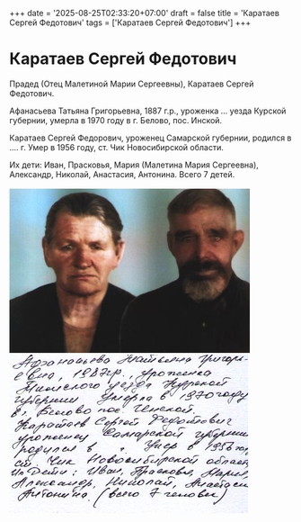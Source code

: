 +++
date = '2025-08-25T02:33:20+07:00'
draft = false
title = 'Каратаев Сергей Федотович'
tags = ['Каратаев Сергей Федотович']
+++
# Каратаев Сергей Федотович
Прадед (Отец Малетиной Марии Сергеевны), Каратаев Сергей Федотович.

Афанасьева Татьяна Григорьевна, 1887 г.р., уроженка ... уезда Курской губернии, умерла в 1970 году в г. Белово, пос. Инской. 

Каратаев Сергей Федорович, уроженец Самарской губернии, родился в .... г. Умер в 1956 году, ст. Чик Новосибирской области.

Их дети:  Иван, Прасковья, Мария (Малетина Мария Сергеевна), Александр, Николай, Анастасия, Антонина. Всего 7 детей.

![](1.jpg)
![](1back.jpg)
